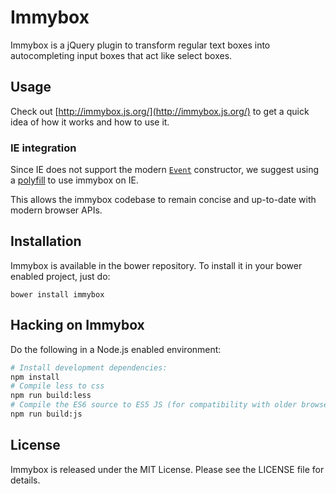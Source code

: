 # Immybox

Immybox is a jQuery plugin to transform regular text boxes into autocompleting
input boxes that act like select boxes.

## Usage

Check out [http://immybox.js.org/](http://immybox.js.org/) to get a quick idea of how it works and how to use it.

### IE integration

Since IE does not support the modern [`Event`](https://developer.mozilla.org/en-US/docs/Web/API/Event/Event) constructor, we suggest using
a [polyfill](https://github.com/Financial-Times/polyfill-service/blob/master/polyfills/Event/polyfill.js) to use immybox on IE.

This allows the immybox codebase to remain concise and up-to-date with modern
browser APIs.

## Installation

Immybox is available in the bower repository. To install it in your bower enabled project, just do:

`bower install immybox`

## Hacking on Immybox

Do the following in a Node.js enabled environment:

```bash
# Install development dependencies:
npm install
# Compile less to css
npm run build:less
# Compile the ES6 source to ES5 JS (for compatibility with older browsers)
npm run build:js
```
## License

Immybox is released under the MIT License. Please see the LICENSE file for details.
